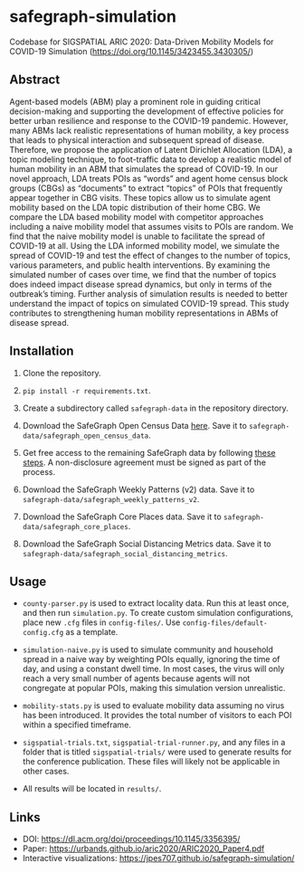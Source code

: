 # safegraph-simulation

Codebase for SIGSPATIAL ARIC 2020: Data-Driven Mobility Models for COVID-19 Simulation (https://doi.org/10.1145/3423455.3430305/)

## Abstract

Agent-based models (ABM) play a prominent role in guiding critical decision-making and supporting the development of effective policies for better urban resilience and response to the COVID-19 pandemic. However, many ABMs lack realistic representations of human mobility, a key process that leads to physical interaction and subsequent spread of disease. Therefore, we propose the application of Latent Dirichlet Allocation (LDA), a topic modeling technique, to foot-traffic data to develop a realistic model of human mobility in an ABM that simulates the spread of COVID-19. In our novel approach, LDA treats POIs as “words” and agent home census block groups (CBGs) as “documents” to extract “topics” of POIs that frequently appear together in CBG visits. These topics allow us to simulate agent mobility based on the LDA topic distribution of their home CBG. We compare the LDA based mobility model with competitor approaches including a naive mobility model that assumes visits to POIs are random. We find that the naive mobility model is unable to facilitate the spread of COVID-19 at all. Using the LDA informed mobility model, we simulate the spread of COVID-19 and test the effect of changes to the number of topics, various parameters, and public health interventions. By examining the simulated number of cases over time, we find that the number of topics does indeed impact disease spread dynamics, but only in terms of the outbreak’s timing. Further analysis of simulation results is needed to better understand the impact of topics on simulated COVID-19 spread. This study contributes to strengthening human mobility representations in ABMs of disease spread.

## Installation

1. Clone the repository.

2. `pip install -r requirements.txt`.

3. Create a subdirectory called `safegraph-data` in the repository directory.

4. Download the SafeGraph Open Census Data [here](https://www.safegraph.com/open-census-data). Save it to `safegraph-data/safegraph_open_census_data`.

5. Get free access to the remaining SafeGraph data by following [these steps](https://www.safegraph.com/covid-19-data-consortium). A non-disclosure agreement must be signed as part of the process.

6. Download the SafeGraph Weekly Patterns (v2) data. Save it to `safegraph-data/safegraph_weekly_patterns_v2`.

7. Download the SafeGraph Core Places data. Save it to `safegraph-data/safegraph_core_places`.

8. Download the SafeGraph Social Distancing Metrics data. Save it to `safegraph-data/safegraph_social_distancing_metrics`.

## Usage

* `county-parser.py` is used to extract locality data. Run this at least once, and then run `simulation.py`. To create custom simulation configurations, place new `.cfg` files in `config-files/`. Use `config-files/default-config.cfg` as a template.

* `simulation-naive.py` is used to simulate community and household spread in a naive way by weighting POIs equally, ignoring the time of day, and using a constant dwell time. In most cases, the virus will only reach a very small number of agents because agents will not congregate at popular POIs, making this simulation version unrealistic.

* `mobility-stats.py` is used to evaluate mobility data assuming no virus has been introduced. It provides the total number of visitors to each POI within a specified timeframe.

* `sigspatial-trials.txt`, `sigspatial-trial-runner.py`, and any files in a folder that is titled `sigspatial-trials/` were used to generate results for the conference publication. These files will likely not be applicable in other cases.

* All results will be located in `results/`.

## Links

* DOI: https://dl.acm.org/doi/proceedings/10.1145/3356395/
* Paper: https://urbands.github.io/aric2020/ARIC2020_Paper4.pdf
* Interactive visualizations: https://jpes707.github.io/safegraph-simulation/
